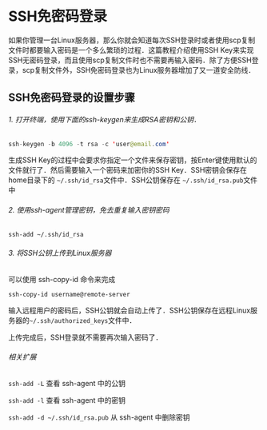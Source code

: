 # SSH免密码登录

如果你管理一台Linux服务器，那么你就会知道每次SSH登录时或者使用scp复制文件时都要输入密码是一个多么繁琐的过程．这篇教程介绍使用SSH Key来实现SSH无密码登录，而且使用scp复制文件时也不需要再输入密码．除了方便SSH登录，scp复制文件外，SSH免密码登录也为Linux服务器增加了又一道安全防线．

## SSH免密码登录的设置步骤

###### 1. 打开终端，使用下面的ssh-keygen来生成RSA密钥和公钥．

```java
ssh-keygen -b 4096 -t rsa -c 'user@email.com'
```

生成SSH Key的过程中会要求你指定一个文件来保存密钥，按Enter键使用默认的文件就行了．然后需要输入一个密码来加密你的SSH Key．SSH密钥会保存在home目录下的 `~/.ssh/id_rsa`文件中．SSH公钥保存在 `~/.ssh/id_rsa.pub`文件中

###### 2. 使用ssh-agent管理密钥，免去重复输入密钥密码

```shell
ssh-add ~/.ssh/id_rsa
```

###### 3. 将SSH公钥上传到Linux服务器

可以使用 ssh-copy-id 命令来完成

```shell
ssh-copy-id username@remote-server
```

输入远程用户的密码后，SSH公钥就会自动上传了．SSH公钥保存在远程Linux服务器的`~/.ssh/authorized_keys`文件中．

上传完成后，SSH登录就不需要再次输入密码了．

###### 相关扩展

`ssh-add -L` 查看 ssh-agent 中的公钥

`ssh-add -l` 查看 ssh-agent 中的密钥

`ssh-add -d ~/.ssh/id_rsa.pub` 从 ssh-agent 中删除密钥